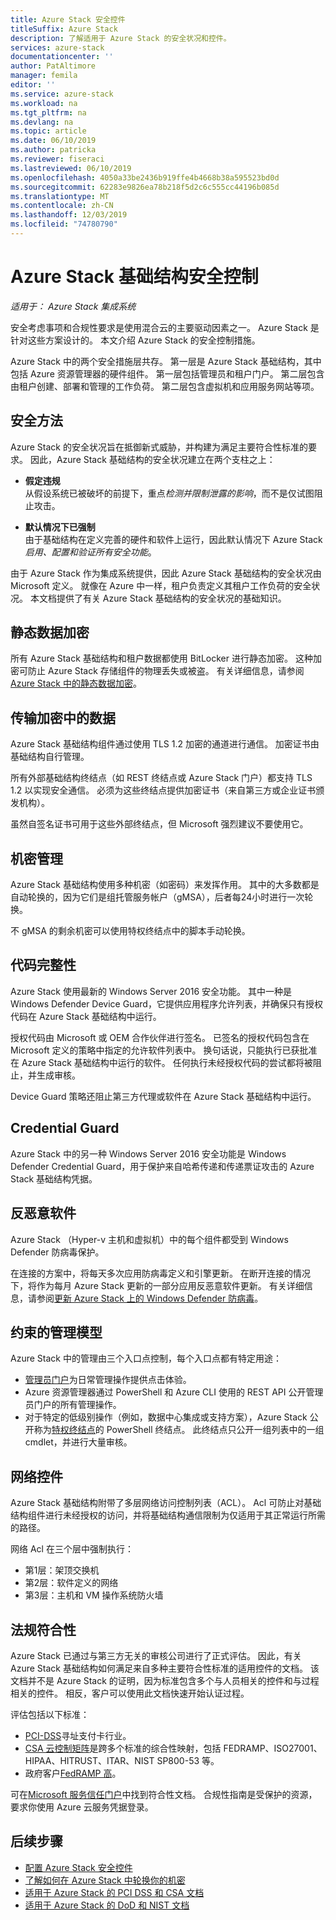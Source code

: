 ```yaml
---
title: Azure Stack 安全控件
titleSuffix: Azure Stack
description: 了解适用于 Azure Stack 的安全状况和控件。
services: azure-stack
documentationcenter: ''
author: PatAltimore
manager: femila
editor: ''
ms.service: azure-stack
ms.workload: na
ms.tgt_pltfrm: na
ms.devlang: na
ms.topic: article
ms.date: 06/10/2019
ms.author: patricka
ms.reviewer: fiseraci
ms.lastreviewed: 06/10/2019
ms.openlocfilehash: 4050a33be2436b919ffe4b4668b38a595523bd0d
ms.sourcegitcommit: 62283e9826ea78b218f5d2c6c555cc44196b085d
ms.translationtype: MT
ms.contentlocale: zh-CN
ms.lasthandoff: 12/03/2019
ms.locfileid: "74780790"
---
```

# <a name="azure-stack-infrastructure-security-controls"></a>Azure Stack 基础结构安全控制

*适用于： Azure Stack 集成系统*

安全考虑事项和合规性要求是使用混合云的主要驱动因素之一。 Azure Stack 是针对这些方案设计的。 本文介绍 Azure Stack 的安全控制措施。

Azure Stack 中的两个安全措施层共存。 第一层是 Azure Stack 基础结构，其中包括 Azure 资源管理器的硬件组件。 第一层包括管理员和租户门户。 第二层包含由租户创建、部署和管理的工作负荷。 第二层包含虚拟机和应用服务网站等项。

## <a name="security-approach"></a>安全方法

Azure Stack 的安全状况旨在抵御新式威胁，并构建为满足主要符合性标准的要求。 因此，Azure Stack 基础结构的安全状况建立在两个支柱之上：

- **假定违规**  
    从假设系统已被破坏的前提下，重点*检测并限制泄露的影响*，而不是仅试图阻止攻击。

- **默认情况下已强制**  
    由于基础结构在定义完善的硬件和软件上运行，因此默认情况下 Azure Stack*启用、配置和验证所有安全功能*。

由于 Azure Stack 作为集成系统提供，因此 Azure Stack 基础结构的安全状况由 Microsoft 定义。 就像在 Azure 中一样，租户负责定义其租户工作负荷的安全状况。 本文档提供了有关 Azure Stack 基础结构的安全状况的基础知识。

## <a name="data-at-rest-encryption"></a>静态数据加密

所有 Azure Stack 基础结构和租户数据都使用 BitLocker 进行静态加密。 这种加密可防止 Azure Stack 存储组件的物理丢失或被盗。 有关详细信息，请参阅[Azure Stack 中的静态数据加密](azure-stack-security-bitlocker.md)。

## <a name="data-in-transit-encryption"></a>传输加密中的数据

Azure Stack 基础结构组件通过使用 TLS 1.2 加密的通道进行通信。 加密证书由基础结构自行管理。

所有外部基础结构终结点（如 REST 终结点或 Azure Stack 门户）都支持 TLS 1.2 以实现安全通信。 必须为这些终结点提供加密证书（来自第三方或企业证书颁发机构）。

虽然自签名证书可用于这些外部终结点，但 Microsoft 强烈建议不要使用它。

## <a name="secret-management"></a>机密管理

Azure Stack 基础结构使用多种机密（如密码）来发挥作用。 其中的大多数都是自动轮换的，因为它们是组托管服务帐户（gMSA），后者每24小时进行一次轮换。

不 gMSA 的剩余机密可以使用特权终结点中的脚本手动轮换。

## <a name="code-integrity"></a>代码完整性

Azure Stack 使用最新的 Windows Server 2016 安全功能。 其中一种是 Windows Defender Device Guard，它提供应用程序允许列表，并确保只有授权代码在 Azure Stack 基础结构中运行。

授权代码由 Microsoft 或 OEM 合作伙伴进行签名。 已签名的授权代码包含在 Microsoft 定义的策略中指定的允许软件列表中。 换句话说，只能执行已获批准在 Azure Stack 基础结构中运行的软件。 任何执行未经授权代码的尝试都将被阻止，并生成审核。

Device Guard 策略还阻止第三方代理或软件在 Azure Stack 基础结构中运行。

## <a name="credential-guard"></a>Credential Guard

Azure Stack 中的另一种 Windows Server 2016 安全功能是 Windows Defender Credential Guard，用于保护来自哈希传递和传递票证攻击的 Azure Stack 基础结构凭据。

## <a name="antimalware"></a>反恶意软件

Azure Stack （Hyper-v 主机和虚拟机）中的每个组件都受到 Windows Defender 防病毒保护。

在连接的方案中，将每天多次应用防病毒定义和引擎更新。 在断开连接的情况下，将作为每月 Azure Stack 更新的一部分应用反恶意软件更新。 有关详细信息，请参阅[更新 Azure Stack 上的 Windows Defender 防病毒](azure-stack-security-av.md)。

## <a name="constrained-administration-model"></a>约束的管理模型

Azure Stack 中的管理由三个入口点控制，每个入口点都有特定用途：

- [管理员门户](azure-stack-manage-portals.md)为日常管理操作提供点击体验。
- Azure 资源管理器通过 PowerShell 和 Azure CLI 使用的 REST API 公开管理员门户的所有管理操作。
- 对于特定的低级别操作（例如，数据中心集成或支持方案），Azure Stack 公开称为[特权终结点](azure-stack-privileged-endpoint.md)的 PowerShell 终结点。 此终结点只公开一组列表中的一组 cmdlet，并进行大量审核。

## <a name="network-controls"></a>网络控件

Azure Stack 基础结构附带了多层网络访问控制列表（ACL）。 Acl 可防止对基础结构组件进行未经授权的访问，并将基础结构通信限制为仅适用于其正常运行所需的路径。

网络 Acl 在三个层中强制执行：

- 第1层：架顶交换机
- 第2层：软件定义的网络
- 第3层：主机和 VM 操作系统防火墙

## <a name="regulatory-compliance"></a>法规符合性

Azure Stack 已通过与第三方无关的审核公司进行了正式评估。 因此，有关 Azure Stack 基础结构如何满足来自多种主要符合性标准的适用控件的文档。 该文档并不是 Azure Stack 的证明，因为标准包含多个与人员相关的控件和与过程相关的控件。 相反，客户可以使用此文档快速开始认证过程。

评估包括以下标准：

- [PCI-DSS](https://www.pcisecuritystandards.org/pci_security/)寻址支付卡行业。
- [CSA 云控制矩阵](https://cloudsecurityalliance.org/group/cloud-controls-matrix/#_overview)是跨多个标准的综合性映射，包括 FEDRAMP、ISO27001、HIPAA、HITRUST、ITAR、NIST SP800-53 等。
- 政府客户[FedRAMP 高](https://www.fedramp.gov/fedramp-releases-high-baseline/)。

可在[Microsoft 服务信任门户](https://servicetrust.microsoft.com/ViewPage/Blueprint)中找到符合性文档。 合规性指南是受保护的资源，要求你使用 Azure 云服务凭据登录。

## <a name="next-steps"></a>后续步骤

- [配置 Azure Stack 安全控件](azure-stack-security-configuration.md)
- [了解如何在 Azure Stack 中轮换你的机密](azure-stack-rotate-secrets.md)
- [适用于 Azure Stack 的 PCI DSS 和 CSA 文档](https://servicetrust.microsoft.com/ViewPage/TrustDocuments)
- [适用于 Azure Stack 的 DoD 和 NIST 文档](https://servicetrust.microsoft.com/ViewPage/Blueprint)
